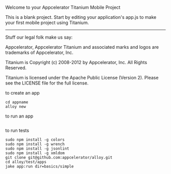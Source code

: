 Welcome to your Appcelerator Titanium Mobile Project

This is a blank project.  Start by editing your application's app.js to 
make your first mobile project using Titanium.



----------------------------------
Stuff our legal folk make us say:

Appcelerator, Appcelerator Titanium and associated marks and logos are 
trademarks of Appcelerator, Inc. 

Titanium is Copyright (c) 2008-2012 by Appcelerator, Inc. All Rights Reserved.

Titanium is licensed under the Apache Public License (Version 2). Please
see the LICENSE file for the full license.




to create an app

```titanium create --name=fantasypool --id=com.ehirelabs.fantasypool --platform=android,ipad,iphone,mobileweb --android=/opt/android-sdk/
cd appname
alloy new
```

to run an app

```titanium run --platform=iphone
```

to run tests

```sudo npm install -g jake
sudo npm install -g colors
sudo npm install -g wrench
sudo npm install -g jsonlint
sudo npm install -g xmldom
git clone git@github.com:appcelerator/alloy.git
cd alloy/test/apps
jake app:run dir=basics/simple
```